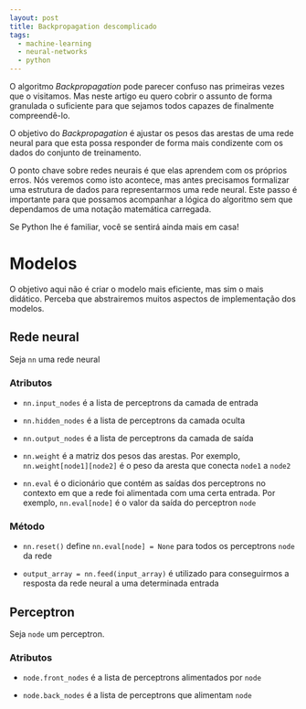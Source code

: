 ```yaml
---
layout: post
title: Backpropagation descomplicado
tags:
  - machine-learning
  - neural-networks
  - python
---
```


O algoritmo *Backpropagation* pode parecer confuso nas primeiras vezes que o visitamos. Mas neste artigo eu quero cobrir o assunto de forma granulada o suficiente para que sejamos todos capazes de finalmente compreendê-lo.

O objetivo do *Backpropagation* é ajustar os pesos das arestas de uma rede neural para que esta possa responder de forma mais condizente com os dados do conjunto de treinamento.

O ponto chave sobre redes neurais é que elas aprendem com os próprios erros. Nós veremos como isto acontece, mas antes precisamos formalizar uma estrutura de dados para representarmos uma rede neural. Este passo é importante para que possamos acompanhar a lógica do algoritmo sem que dependamos de uma notação matemática carregada.

Se Python lhe é familiar, você se sentirá ainda mais em casa!

# Modelos

O objetivo aqui não é criar o modelo mais eficiente, mas sim o mais didático. Perceba que abstrairemos muitos aspectos de implementação dos modelos.

## Rede neural

Seja `nn` uma rede neural

### Atributos

* `nn.input_nodes` é a lista de perceptrons da camada de entrada

* `nn.hidden_nodes` é a lista de perceptrons da camada oculta

* `nn.output_nodes` é a lista de perceptrons da camada de saída

* `nn.weight` é a matriz dos pesos das arestas. Por exemplo, `nn.weight[node1][node2]` é o peso da aresta que conecta `node1` a `node2`

* `nn.eval` é o dicionário que contém as saídas dos perceptrons no contexto em que a rede foi alimentada com uma certa entrada. Por exemplo, `nn.eval[node]` é o valor da saída do perceptron `node`

### Método

* `nn.reset()` define `nn.eval[node] = None` para todos os perceptrons `node` da rede

* `output_array = nn.feed(input_array)` é utilizado para conseguirmos a resposta da rede neural a uma determinada entrada

## Perceptron

Seja `node` um perceptron.

### Atributos

* `node.front_nodes` é a lista de perceptrons alimentados por `node`

* `node.back_nodes` é a lista de perceptrons que alimentam `node`
